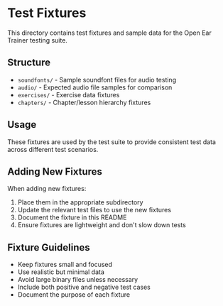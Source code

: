 # Test Fixtures

This directory contains test fixtures and sample data for the Open Ear Trainer testing suite.

## Structure

- `soundfonts/` - Sample soundfont files for audio testing
- `audio/` - Expected audio file samples for comparison
- `exercises/` - Exercise data fixtures
- `chapters/` - Chapter/lesson hierarchy fixtures

## Usage

These fixtures are used by the test suite to provide consistent test data across different test scenarios.

## Adding New Fixtures

When adding new fixtures:

1. Place them in the appropriate subdirectory
2. Update the relevant test files to use the new fixtures
3. Document the fixture in this README
4. Ensure fixtures are lightweight and don't slow down tests

## Fixture Guidelines

- Keep fixtures small and focused
- Use realistic but minimal data
- Avoid large binary files unless necessary
- Include both positive and negative test cases
- Document the purpose of each fixture
